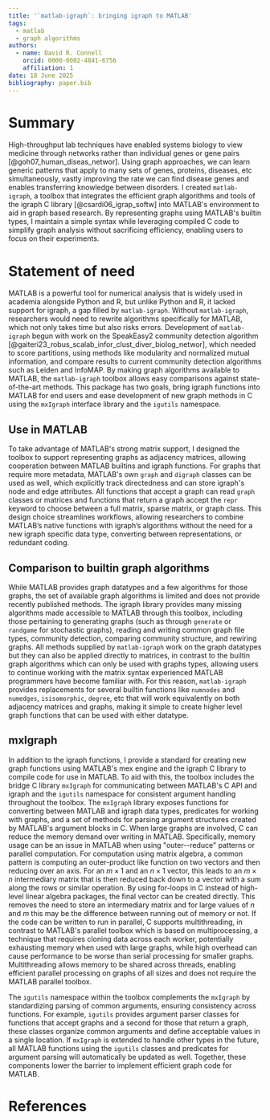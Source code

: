```yaml
---
title: '`matlab-igraph`: bringing igraph to MATLAB'
tags:
  - matlab
  - graph algorithms
authors:
  - name: David R. Connell
    orcid: 0000-0002-4841-6756
    affiliation: 1
date: 18 June 2025
bibliography: paper.bib
---
```


# Summary

High-throughput lab techniques have enabled systems biology to view medicine through networks rather than individual genes or gene pairs [@goh07_human_diseas_networ].
Using graph approaches, we can learn generic patterns that apply to many sets of genes, proteins, diseases, etc simultaneously, vastly improving the rate we can find disease genes and enables transferring knowledge between disorders.
I created `matlab-igraph`, a toolbox that integrates the efficient graph algorithms and tools of the igraph C library [@csardi06_igrap_softw] into MATLAB's environment to aid in graph based research.
By representing graphs using MATLAB's builtin types, I maintain a simple syntax while leveraging compiled C code to simplify graph analysis without sacrificing efficiency, enabling users to focus on their experiments.

# Statement of need

MATLAB is a powerful tool for numerical analysis that is widely used in academia alongside Python and R, but unlike Python and R, it lacked support for igraph, a gap filled by `matlab-igraph`.
Without `matlab-igraph`, researchers would need to rewrite algorithms specifically for MATLAB, which not only takes time but also risks errors.
Development of `matlab-igraph` begun with work on the SpeakEasy2 community detection algorithm [@gaiteri23_robus_scalab_infor_clust_diver_biolog_networ], which needed to score partitions, using methods like modularity and normalized mutual information, and compare results to current community detection algorithms such as Leiden and InfoMAP.
By making graph algorithms available to MATLAB, the `matlab-igraph` toolbox allows easy comparisons against state-of-the-art methods.
This package has two goals, bring igraph functions into MATLAB for end users and ease development of new graph methods in C using the `mxIgraph` interface library and the `igutils` namespace.

## Use in MATLAB

To take advantage of MATLAB's strong matrix support, I designed the toolbox to support representing graphs as adjacency matrices, allowing cooperation between MATLAB builtins and igraph functions.
For graphs that require more metadata, MATLAB's own `graph` and `digraph` classes can be used as well, which explicitly track directedness and can store igraph's node and edge attributes.
All functions that accept a graph can read `graph` classes or matrices and functions that return a graph accept the `repr` keyword to choose between a full matrix, sparse matrix, or graph class.
This design choice streamlines workflows, allowing researchers to combine MATLAB’s native functions with igraph’s algorithms without the need for a new igraph specific data type, converting between representations, or redundant coding.

## Comparison to builtin graph algorithms

While MATLAB provides graph datatypes and a few algorithms for those graphs, the set of available graph algorithms is limited and does not provide recently published methods.
The igraph library provides many missing algorithms made accessible to MATLAB through this toolbox, including those pertaining to generating graphs (such as through `generate` or `randgame` for stochastic graphs), reading and writing common graph file types, community detection, comparing community structure, and rewiring graphs.
All methods supplied by `matlab-igraph` work on the graph datatypes but they can also be applied directly to matrices, in contrast to the builtin graph algorithms which can only be used with graphs types, allowing users to continue working with the matrix syntax experienced MATLAB programmers have become familiar with.
For this reason, `matlab-igraph` provides replacements for several builtin functions like `numnodes` and `numedges`, `isisomorphic`, `degree`, etc that will work equivalently on both adjacency matrices and graphs, making it simple to create higher level graph functions that can be used with either datatype.

## mxIgraph

In addition to the igraph functions, I provide a standard for creating new graph functions using MATLAB's mex engine and the igraph C library to compile code for use in MATLAB.
To aid with this, the toolbox includes the bridge C library `mxIgraph` for communicating between MATLAB's C API and igraph and the `igutils` namespace for consistent argument handling throughout the toolbox.
The `mxIgraph` library exposes functions for converting between MATLAB and igraph data types, predicates for working with graphs, and a set of methods for parsing argument structures created by MATLAB's argument blocks in C.
When large graphs are involved, C can reduce the memory demand over writing in MATLAB.
Specifically, memory usage can be an issue in MATLAB when using "outer--reduce" patterns or parallel computation.
For computation using matrix algebra, a common pattern is computing an outer-product like function on two vectors and then reducing over an axis.
For an $m \times{} 1$ and an $n \times{} 1$ vector, this leads to an $m \times n$ intermediary matrix that is then reduced back down to a vector with a sum along the rows or similar operation.
By using for-loops in C instead of high-level linear algebra packages, the final vector can be created directly.
This removes the need to store an intermediary matrix and for large values of $n$ and $m$ this may be the difference between running out of memory or not.
If the code can be written to run in parallel, C supports multithreading, in contrast to MATLAB's parallel toolbox which is based on multiprocessing, a technique that requires cloning data across each worker, potentially exhausting memory when used with large graphs, while high overhead can cause performance to be worse than serial processing for smaller graphs.
Multithreading allows memory to be shared across threads, enabling efficient parallel processing on graphs of all sizes and does not require the MATLAB parallel toolbox.

The `igutils` namespace within the toolbox complements the `mxIgraph` by standardizing parsing of common arguments, ensuring consistency across functions.
For example, `igutils` provides argument parser classes for functions that accept graphs and a second for those that return a graph, these classes organize common arguments and define acceptable values in a single location.
If `mxIgraph` is extended to handle other types in the future, all MATLAB functions using the `igutils` classes and predicates for argument parsing will automatically be updated as well. Together, these components lower the barrier to implement efficient graph code for MATLAB.

# References
